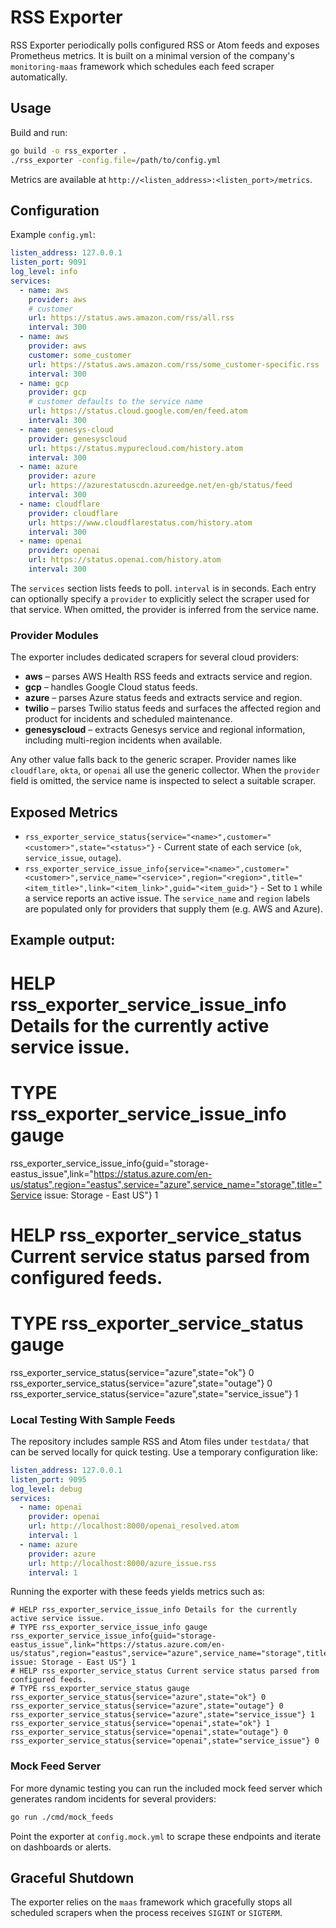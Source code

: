 # RSS Exporter

RSS Exporter periodically polls configured RSS or Atom feeds and exposes Prometheus metrics. It is built on a minimal version of the company's `monitoring-maas` framework which schedules each feed scraper automatically.

## Usage

Build and run:

```bash
go build -o rss_exporter .
./rss_exporter -config.file=/path/to/config.yml
```

Metrics are available at `http://<listen_address>:<listen_port>/metrics`.

## Configuration

Example `config.yml`:

```yaml
listen_address: 127.0.0.1
listen_port: 9091
log_level: info
services:
  - name: aws
    provider: aws
    # customer 
    url: https://status.aws.amazon.com/rss/all.rss
    interval: 300
  - name: aws
    provider: aws
    customer: some_customer 
    url: https://status.aws.amazon.com/rss/some_customer-specific.rss
    interval: 300
  - name: gcp
    provider: gcp
    # customer defaults to the service name
    url: https://status.cloud.google.com/en/feed.atom
    interval: 300
  - name: genesys-cloud
    provider: genesyscloud
    url: https://status.mypurecloud.com/history.atom
    interval: 300
  - name: azure
    provider: azure
    url: https://azurestatuscdn.azureedge.net/en-gb/status/feed
    interval: 300
  - name: cloudflare
    provider: cloudflare
    url: https://www.cloudflarestatus.com/history.atom
    interval: 300
  - name: openai
    provider: openai
    url: https://status.openai.com/history.atom
    interval: 300
```

The `services` section lists feeds to poll. `interval` is in seconds. Each entry
can optionally specify a `provider` to explicitly select the scraper used for
that service. When omitted, the provider is inferred from the service name.

### Provider Modules

The exporter includes dedicated scrapers for several cloud providers:

* **aws** – parses AWS Health RSS feeds and extracts service and region.
* **gcp** – handles Google Cloud status feeds.
* **azure** – parses Azure status feeds and extracts service and region.
* **twilio** – parses Twilio status feeds and surfaces the affected region and product for incidents and scheduled maintenance.
* **genesyscloud** – extracts Genesys service and regional information, including multi-region incidents when available.

Any other value falls back to the generic scraper. Provider names like
`cloudflare`, `okta`, or `openai` all use the generic collector.
When the `provider` field is omitted, the service name is inspected to select a
suitable scraper.

## Exposed Metrics

* `rss_exporter_service_status{service="<name>",customer="<customer>",state="<status>"}` - Current state of each service (`ok`, `service_issue`, `outage`).
* `rss_exporter_service_issue_info{service="<name>",customer="<customer>",service_name="<service>",region="<region>",title="<item_title>",link="<item_link>",guid="<item_guid>"}` - Set to `1` while a service reports an active issue. The `service_name` and `region` labels are populated only for providers that supply them (e.g. AWS and Azure).

## Example output:

# HELP rss_exporter_service_issue_info Details for the currently active service issue.
# TYPE rss_exporter_service_issue_info gauge
rss_exporter_service_issue_info{guid="storage-eastus_issue",link="https://status.azure.com/en-us/status",region="eastus",service="azure",service_name="storage",title="Service issue: Storage - East US"} 1
# HELP rss_exporter_service_status Current service status parsed from configured feeds.
# TYPE rss_exporter_service_status gauge
rss_exporter_service_status{service="azure",state="ok"} 0
rss_exporter_service_status{service="azure",state="outage"} 0
rss_exporter_service_status{service="azure",state="service_issue"} 1

### Local Testing With Sample Feeds

The repository includes sample RSS and Atom files under `testdata/` that can be served locally for quick testing. Use a temporary configuration like:

```yaml
listen_address: 127.0.0.1
listen_port: 9095
log_level: debug
services:
  - name: openai
    provider: openai
    url: http://localhost:8000/openai_resolved.atom
    interval: 1
  - name: azure
    provider: azure
    url: http://localhost:8000/azure_issue.rss
    interval: 1
```

Running the exporter with these feeds yields metrics such as:

```text
# HELP rss_exporter_service_issue_info Details for the currently active service issue.
# TYPE rss_exporter_service_issue_info gauge
rss_exporter_service_issue_info{guid="storage-eastus_issue",link="https://status.azure.com/en-us/status",region="eastus",service="azure",service_name="storage",title="Service issue: Storage - East US"} 1
# HELP rss_exporter_service_status Current service status parsed from configured feeds.
# TYPE rss_exporter_service_status gauge
rss_exporter_service_status{service="azure",state="ok"} 0
rss_exporter_service_status{service="azure",state="outage"} 0
rss_exporter_service_status{service="azure",state="service_issue"} 1
rss_exporter_service_status{service="openai",state="ok"} 1
rss_exporter_service_status{service="openai",state="outage"} 0
rss_exporter_service_status{service="openai",state="service_issue"} 0
```

### Mock Feed Server

For more dynamic testing you can run the included mock feed server which
generates random incidents for several providers:

```bash
go run ./cmd/mock_feeds
```

Point the exporter at `config.mock.yml` to scrape these endpoints and iterate on dashboards or alerts.

## Graceful Shutdown

The exporter relies on the `maas` framework which gracefully stops all scheduled
scrapers when the process receives `SIGINT` or `SIGTERM`.
